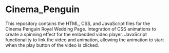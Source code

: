 # Cinema_Penguin
This repository contains the HTML, CSS, and JavaScript files for the Cinema Penguin Royal Wedding Page. Integration of CSS animations to create a spinning effect for the embedded video player. JavaScript functionality to link the video and animation, allowing the animation to start when the play button of the video is clicked. 

